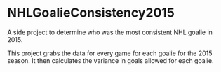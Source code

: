 # NHLGoalieConsistency2015
A side project to determine who was the most consistent NHL goalie in 2015.

This project grabs the data for every game for each goalie for the 2015 season. 
It then calculates the variance in goals allowed for each goalie. 